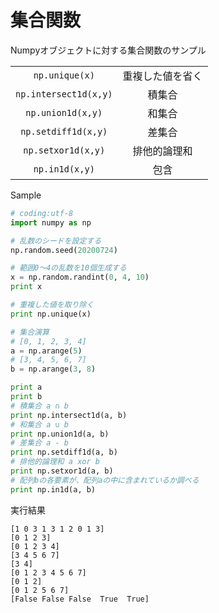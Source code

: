 # 集合関数

Numpyオブジェクトに対する集合関数のサンプル

|||
|:-:|:-:|
|`np.unique(x)`|重複した値を省く|
|`np.intersect1d(x,y)`|積集合|
|`np.union1d(x,y)`|和集合|
|`np.setdiff1d(x,y)`|差集合|
|`np.setxor1d(x,y)`|排他的論理和|
|`np.in1d(x,y)`|包含|

Sample

```python
# coding:utf-8
import numpy as np

# 乱数のシードを設定する
np.random.seed(20200724)

# 範囲0〜4の乱数を10個生成する
x = np.random.randint(0, 4, 10)
print x

# 重複した値を取り除く
print np.unique(x)

# 集合演算
# [0, 1, 2, 3, 4]
a = np.arange(5)
# [3, 4, 5, 6, 7]
b = np.arange(3, 8)

print a
print b
# 積集合 a ∩ b
print np.intersect1d(a, b)
# 和集合 a ∪ b
print np.union1d(a, b)
# 差集合 a - b
print np.setdiff1d(a, b)
# 排他的論理和 a xor b
print np.setxor1d(a, b)
# 配列bの各要素が、配列aの中に含まれているか調べる
print np.in1d(a, b)
```

実行結果

```
[1 0 3 1 3 1 2 0 1 3]
[0 1 2 3]
[0 1 2 3 4]
[3 4 5 6 7]
[3 4]
[0 1 2 3 4 5 6 7]
[0 1 2]
[0 1 2 5 6 7]
[False False False  True  True]
```
